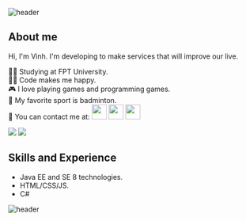 ![header](https://capsule-render.vercel.app/api?type=wave&color=gradient&height=300&section=header&text=Hi%20there%20👋&fontSize=50)

## About me

Hi, I'm Vinh. I'm developing to make services that will improve our live.

👨‍🎓 Studying at FPT University. <br />
🧑‍💻 Code makes me happy. <br />
🎮 I love playing games and programming games. <br />
🏸 My favorite sport is badminton. <br />
🤙 You can contact me at:   [<img src="https://www.facebook.com/images/fb_icon_325x325.png" width="30px">](https://www.facebook.com/le.vinh.2013/) [<img src="https://upload.wikimedia.org/wikipedia/commons/thumb/e/e7/Instagram_logo_2016.svg/2048px-Instagram_logo_2016.svg.png" width="30px">](https://www.instagram.com/levinh36/) [<img src="https://upload.wikimedia.org/wikipedia/commons/thumb/9/91/Octicons-mark-github.svg/2048px-Octicons-mark-github.svg.png" width="30px">](https://github.com/LQVinh9/)

<img src="https://img.shields.io/github/followers/LQVinh9?style=social"> <img src="https://img.shields.io/github/stars/LQVinh9?style=social">

## Skills and Experience
- Java EE and SE 8 technologies.
- HTML/CSS/JS.
- C#

![header](https://capsule-render.vercel.app/api?type=wave&color=gradient&height=300&section=footer&text=) 
